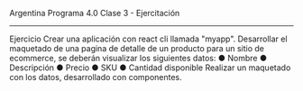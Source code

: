 Argentina Programa 4.0
Clase 3 - Ejercitación

---------------------------------------------------------------------------------------------

Ejercicio
Crear una aplicación con react cli llamada "myapp".
Desarrollar el maquetado de una pagina de detalle de un producto para un sitio de
ecommerce, se deberán visualizar los siguientes datos:
● Nombre
● Descripción
● Precio
● SKU
● Cantidad disponible
Realizar un maquetado con los datos, desarrollado con componentes.

